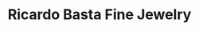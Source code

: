 ---
title: "Ricardo Basta Fine Jewelry"
url: /los-angeles/ricardo-basta-fine-jewelry/
shop: Schmuck
---